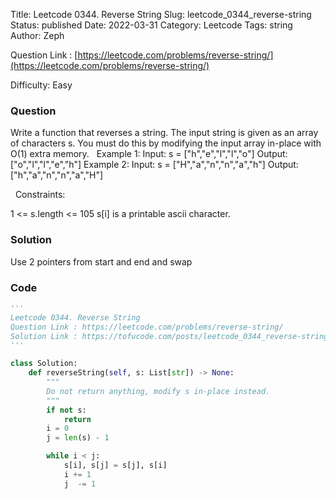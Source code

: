 Title: Leetcode 0344. Reverse String
Slug: leetcode_0344_reverse-string
Status: published
Date: 2022-03-31
Category: Leetcode
Tags: string
Author: Zeph

Question Link : [https://leetcode.com/problems/reverse-string/](https://leetcode.com/problems/reverse-string/)

Difficulty: Easy

### Question
Write a function that reverses a string. The input string is given as an array of characters s.
You must do this by modifying the input array in-place with O(1) extra memory.
 
Example 1:
Input: s = ["h","e","l","l","o"]
Output: ["o","l","l","e","h"]
Example 2:
Input: s = ["H","a","n","n","a","h"]
Output: ["h","a","n","n","a","H"]

 
Constraints:

1 <= s.length <= 105
s[i] is a printable ascii character.

### Solution

Use 2 pointers from start and end and swap


### Code
```python
'''
Leetcode 0344. Reverse String
Question Link : https://leetcode.com/problems/reverse-string/
Solution Link : https://tofucode.com/posts/leetcode_0344_reverse-string.html
'''

class Solution:
    def reverseString(self, s: List[str]) -> None:
        """
        Do not return anything, modify s in-place instead.
        """
        if not s:
            return
        i = 0
        j = len(s) - 1

        while i < j:
            s[i], s[j] = s[j], s[i]
            i += 1
            j  -= 1

```

